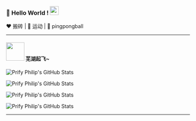 
### 👋 Hello World !  <img src="https://github.com/TheDudeThatCode/TheDudeThatCode/blob/master/Assets/Earth.gif" width="24px">
  
:heart: 搬砖 | :black_heart: 运动 | :blue_heart: pingpongball

----

#### <img src="https://media.giphy.com/media/VgCDAzcKvsR6OM0uWg/giphy.gif" width="50"> 芜湖起飞~

![Prify Philip's GitHub Stats](https://profile-counter.glitch.me/{Passion-Logan}/count.svg)

![Prify Philip's GitHub Stats](https://github-readme-stats.vercel.app/api/top-langs/?username=Passion-Logan&langs_count=10&theme=tokyonight&layout=compact")

![Prify Philip's GitHub Stats](https://github-readme-stats.vercel.app/api?username=Passion-Logan&show_icons=true&theme=synthwave")
   
![Prify Philip's GitHub Stats](https://github-readme-stats.vercel.app/api?username=Passion-Logan&hide=["stars"]&show_icons=true)

-------


<!--
[![Top Langs](https://github-readme-stats.vercel.app/api/top-langs/?username=Passion-Logan)](https://github.com/anuraghazra/github-readme-stats)
### Hi there 👋
**Passion-Logan/Passion-Logan** is a ✨ _special_ ✨ repository because its `README.md` (this file) appears on your GitHub profile.

Here are some ideas to get you started:

- 🔭 I’m currently working on ...
- 🌱 I’m currently learning ...
- 👯 I’m looking to collaborate on ...
- 🤔 I’m looking for help with ...
- 💬 Ask me about ...
- 📫 How to reach me: ...
- 😄 Pronouns: ...
- ⚡ Fun fact: ...
-->
